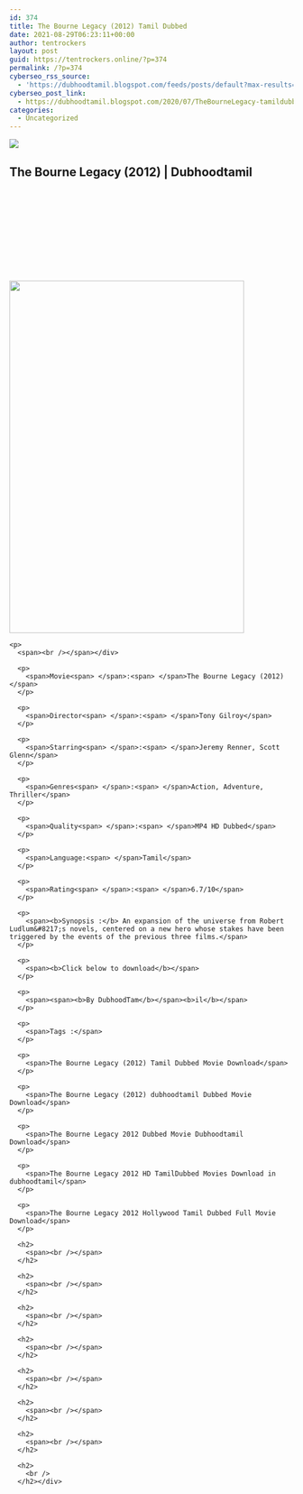```yaml
---
id: 374
title: The Bourne Legacy (2012) Tamil Dubbed
date: 2021-08-29T06:23:11+00:00
author: tentrockers
layout: post
guid: https://tentrockers.online/?p=374
permalink: /?p=374
cyberseo_rss_source:
  - 'https://dubhoodtamil.blogspot.com/feeds/posts/default?max-results=150&start-index=151'
cyberseo_post_link:
  - https://dubhoodtamil.blogspot.com/2020/07/TheBourneLegacy-tamildubbed.html
categories:
  - Uncategorized
---
```

<div class="media_block">
  <img src="https://1.bp.blogspot.com/-ogeWkAUmPCk/Xv2jmsR0vrI/AAAAAAAAAHU/bSZ0h9injM437r5In_NXqT6vY4W5nnXUQCK4BGAsYHg/s72-w416-h625-c/ucqtAussxYNRw4lGvRaSbRJLskV.jpg" class="media_thumbnail" />
</div>

<div dir="ltr" trbidi="on" readability="26.387254901961">
  <h2>
    <span>The Bourne Legacy (2012) | Dubhoodtamil</span>
  </h2>
  
  <h2>
    <span><br /></span>
  </h2>
  
  <h2>
    <span><br /></span>
  </h2>
  
  <h2>
    <span><br /></span>
  </h2>
  
  <div>
    <div class="separator">
      <a href="https://1.bp.blogspot.com/-ogeWkAUmPCk/Xv2jmsR0vrI/AAAAAAAAAHU/bSZ0h9injM437r5In_NXqT6vY4W5nnXUQCK4BGAsYHg/s3000/ucqtAussxYNRw4lGvRaSbRJLskV.jpg" imageanchor="1"><img loading="lazy" border="0" data-original-height="3000" data-original-width="2000" height="625" src="https://1.bp.blogspot.com/-ogeWkAUmPCk/Xv2jmsR0vrI/AAAAAAAAAHU/bSZ0h9injM437r5In_NXqT6vY4W5nnXUQCK4BGAsYHg/w416-h625/ucqtAussxYNRw4lGvRaSbRJLskV.jpg" width="416" /></a>
    </div>
    
    <p>
      <span><br /></span></div> 
      
      <p>
        <span>Movie<span> </span>:<span> </span>The Bourne Legacy (2012)</span>
      </p>
      
      <p>
        <span>Director<span> </span>:<span> </span>Tony Gilroy</span>
      </p>
      
      <p>
        <span>Starring<span> </span>:<span> </span>Jeremy Renner, Scott Glenn</span>
      </p>
      
      <p>
        <span>Genres<span> </span>:<span> </span>Action, Adventure, Thriller</span>
      </p>
      
      <p>
        <span>Quality<span> </span>:<span> </span>MP4 HD Dubbed</span>
      </p>
      
      <p>
        <span>Language:<span> </span>Tamil</span>
      </p>
      
      <p>
        <span>Rating<span> </span>:<span> </span>6.7/10</span>
      </p>
      
      <p>
        <span><b>Synopsis :</b> An expansion of the universe from Robert Ludlum&#8217;s novels, centered on a new hero whose stakes have been triggered by the events of the previous three films.</span>
      </p>
      
      <p>
        <span><b>Click below to download</b></span>
      </p>
      
      <p>
        <span><span><b>By DubhoodTam</b></span><b>il</b></span>
      </p>
      
      <p>
        <span>Tags :</span>
      </p>
      
      <p>
        <span>The Bourne Legacy (2012) Tamil Dubbed Movie Download</span>
      </p>
      
      <p>
        <span>The Bourne Legacy (2012) dubhoodtamil Dubbed Movie Download</span>
      </p>
      
      <p>
        <span>The Bourne Legacy 2012 Dubbed Movie Dubhoodtamil Download</span>
      </p>
      
      <p>
        <span>The Bourne Legacy 2012 HD TamilDubbed Movies Download in dubhoodtamil</span>
      </p>
      
      <p>
        <span>The Bourne Legacy 2012 Hollywood Tamil Dubbed Full Movie Download</span>
      </p>
      
      <h2>
        <span><br /></span>
      </h2>
      
      <h2>
        <span><br /></span>
      </h2>
      
      <h2>
        <span><br /></span>
      </h2>
      
      <h2>
        <span><br /></span>
      </h2>
      
      <h2>
        <span><br /></span>
      </h2>
      
      <h2>
        <span><br /></span>
      </h2>
      
      <h2>
        <span><br /></span>
      </h2>
      
      <h2>
        <br />
      </h2></div>